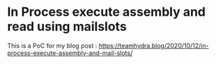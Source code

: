 # In Process execute assembly and read using mailslots

This is a PoC for my blog post : https://teamhydra.blog/2020/10/12/in-process-execute-assembly-and-mail-slots/

